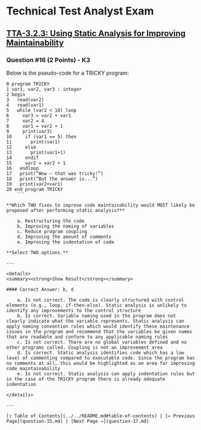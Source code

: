 # Technical Test Analyst Exam

## [TTA-3.2.3: Using Static Analysis for Improving Maintainability](../3-static-and-dynamic-analysis/3.2-static-analysis.md#323-using-static-analysis-for-improving-maintainability)

### Question #16 (2 Points) - K3

Below is the pseudo-code for a TRICKY program:

````pseudo
0 program TRICKY
1 var1, var2, var3 : integer
2 begin
3   read(var2)
4   read(var1)
5   while (var2 < 10) loop
6     var3 = var2 + var1
7     var2 = 4
8     var1 = var2 + 1
9     print(var3)
10     if (var1 == 5) then
11       print(var1)
12     else
13       print(var1+1)
14     endif
15     var2 = var2 + 1
16   endloop
17   print(“Wow – that was tricky!”)
18   print(“But the answer is...”)
19   print(var2+var1)
20 end program TRICKY
    ```

**Which TWO fixes to improve code maintainability would MOST likely be proposed after performing static analysis?**

    a. Restructuring the code
    b. Improving the naming of variables
    c. Reduce program coupling
    d. Improving the amount of comments
    e. Improving the indentation of code

**Select TWO options.**

---

<details>
<summary><strong>Show Result</strong></summary>

#### Correct Answer: b, d

    a. Is not correct. The code is clearly structured with control elements (e.g., loop, if-then-else). Static analysis is unlikely to identify any improvements to the control structure
    b. Is correct. Variable naming used in the program does not clearly indicate what the variable represents. Static analysis can apply naming convention rules which would identify these maintenance issues in the program and recommend that the variables be given names that are readable and conform to any applicable naming rules
    c. Is not correct. There are no global variables defined and no other programs called. Coupling is not an improvement area
    d. Is correct. Static analysis identifies code which has a low level of commenting compared to executable code. Since the program has no comments at all, this would be highlighted as an area for improving code maintainability
    e. Is not correct. Static analysis can apply indentation rules but in the case of the TRICKY program there is already adequate indentation

</details>

---

[↑ Table of Contents](../../README.md#table-of-contents) | [← Previous Page](question-15.md) | [Next Page →](question-17.md)
````

